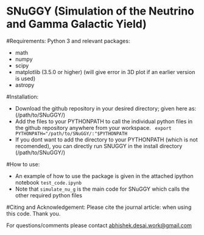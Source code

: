 SNuGGY (Simulation of the Neutrino and Gamma Galactic Yield)
===========================================================

#Requirements:
Python 3 and relevant packages:
- math
- numpy
- scipy
- matplotlib (3.5.0 or higher) (will give error in 3D plot if an earlier version is used)
- astropy

#Installation:
- Download the github repository in your desired directory; given here as:(/path/to/SNuGGY/)
- Add the files to your PYTHONPATH to call the individual python files in the github repository anywhere from your workspace.
``` export PYTHONPATH="/path/to/SNuGGY/:"$PYTHONPATH```
- If you dont want to add the directory to your PYTHONPATH (which is not recomended), you can directly run SNUGGY in the install directory (/path/to/SNuGGY/)

#How to use:
- An example of how to use the package is given in the attached ipython notebook ```test_code.ipynb```
- Note that ```simulate_nu_g``` is the main code for SNuGGY which calls the other required python files

#Citing and Acknowledgement:
Please cite the journal article: 
when using this code.
Thank you.

For questions/comments please contact abhishek.desai.work@gmail.com
